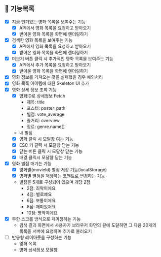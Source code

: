 ## 🐾 기능목록

- [x] 지금 인기있는 영화 목록을 보여주는 기능
  - [x] API에서 영화 목록을 요청하고 받아오기
  - [x] 받아온 영화 목록을 화면에 렌더링하기
- [x] 검색한 영화 목록을 보여주는 기능
  - [x] API에서 영화 목록을 요청하고 받아오기
  - [x] 받아온 영화 목록을 화면에 렌더링하기
- [x] 더보기 버튼 클릭 시 추가적인 영화 목록을 보여주는 기능
  - [x] API에서 추가 목록을 요청하고 받아오기
  - [x] 받아온 영화 목록을 화면에 렌더링하기
- [x] 영화 정보를 가져오는 것을 실패했을 경우 예외처리
- [x] 영화 목록 아이템에 대한 Skeleton UI 추가
- [x] 영화 상세 정보 조회 기능
  - [x] 영화ID로 상세정보 Fetch
    - 제목: title
    - 포스터: poster_path
    - 별점: vote_average
    - 줄거리: overview
    - 장르: genre.name[]
  - 내 별점
  - [x] 영화 클릭 시 모달창 여는 기능
  - [x] ESC 키 클릭 시 모달창 닫는 기능
  - [x] 닫는 버튼 클릭 시 모달창 닫는 기능
  - [x] 배경 클릭시 모달창 닫는 기능
- [x] 영화 별점 매기는 기능
  - [x] 영화별(movieId) 별점 저장 기능(localStorage)
  - [x] 영화별 별점을 해당하는 코멘트로 변경하는 기능
  - 별점은 5개로 구성되어 있으며 개당 2점
    - 2점: 최악이에요
    - 4점: 별로예요
    - 6점: 보통이에요
    - 8점: 재미있어요
    - 10점: 명작이에요
- [x] 무한 스크롤 방식으로 페이징하는 기능
  - 검색 결과 화면에서 사용자가 브라우저 화면의 끝에 도달하면 그 다음 20개의 목록을 서버에 요청하여 추가로 불러오기
- [ ] 반응형 레이아웃을 구성하는 기능
  - 영화 목록
  - 영화 상세정보 모달창
